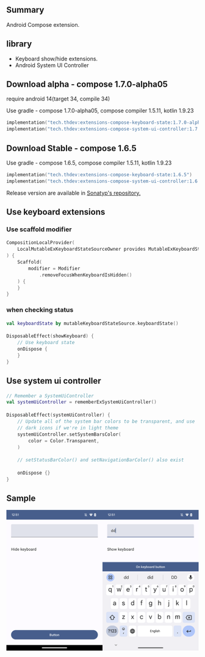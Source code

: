 ## Summary

Android Compose extension.

## library

- Keyboard show/hide extensions.
- Android System UI Controller

## Download alpha - compose 1.7.0-alpha05

require android 14(target 34, compile 34)

Use gradle - compose 1.7.0-alpha05, compose compiler 1.5.11, kotlin 1.9.23

```kotlin
implementation("tech.thdev:extensions-compose-keyboard-state:1.7.0-alpha05")
implementation("tech.thdev:extensions-compose-system-ui-controller:1.7.0-alpha05")
```

## Download Stable - compose 1.6.5

Use gradle - compose 1.6.5, compose compiler 1.5.11, kotlin 1.9.23

```kotlin
implementation("tech.thdev:extensions-compose-keyboard-state:1.6.5")
implementation("tech.thdev:extensions-compose-system-ui-controller:1.6.5")
```

Release version are available in [Sonatyp's repository.](https://search.maven.org/search?q=tech.thdev)

## Use keyboard extensions

### Use scaffold modifier

```kotlin
CompositionLocalProvider(
    LocalMutableExKeyboardStateSourceOwner provides MutableExKeyboardStateSource()
) {
    Scaffold(
        modifier = Modifier
            .removeFocusWhenKeyboardIsHidden()
    ) {
    }
}
```

### when checking status

```kotlin
val keyboardState by mutableKeyboardStateSource.keyboardState()

DisposableEffect(showKeyboard) {
    // Use keyboard state
    onDispose {
    }
}
```

## Use system ui controller

```kotlin
// Remember a SystemUiController
val systemUiController = rememberExSystemUiController()

DisposableEffect(systemUiController) {
    // Update all of the system bar colors to be transparent, and use
    // dark icons if we're in light theme
    systemUiController.setSystemBarsColor(
        color = Color.Transparent,
    )

    // setStatusBarColor() and setNavigationBarColor() also exist

    onDispose {}
}
```

## Sample

![image](images/sample.png)
